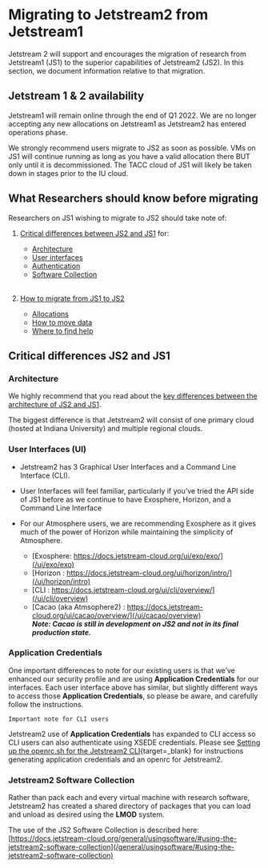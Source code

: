 # Migrating to Jetstream2 from Jetstream1

Jetstream 2 will support and encourages the migration of research from Jetstream1 (JS1) to the superior capabilities of Jetstream2 (JS2).
In this section, we document information relative to that migration.

## Jetstream 1 & 2 availability

Jetstream1 will remain online through the end of Q1 2022. We are no longer accepting any new allocations on Jetstream1 as Jetstream2 has entered operations phase.

We strongly recommend users migrate to JS2 as soon as possible. VMs on JS1 will continue running as long as you have a valid allocation there BUT only until it is decommissioned. The TACC cloud of JS1 will likely be taken down in stages prior to the IU cloud.

## What Researchers should know before migrating

Researchers on JS1 wishing to migrate to JS2 should take note of:

1. [Critical differences between JS2 and JS1](#CriticalDifferences) for:
    * [Architecture](#Architecture)
    * [User interfaces](#UI)
    * [Authentication](#ApplicationCredentials)
    * [Software Collection](#SoftwareCollection) </br><br>

2. [How to migrate from JS1 to JS2](migration_overview.md)
    * [Allocations](/migration/how_to_migrate/#Allocations)
    * [How to move data](/migration/how_to_migrate/#MoveData)
    * [Where to find help](/migration/how_to_migrate/#GetHelp)

## Critical differences JS2 and JS1 <a name="CriticalDifferences"></a>

### Architecture <a name="Architecture"></a>

We highly recommend that you read about the [key differences between the architecture of JS2 and JS1](/overview/keydiff/#key-differences-between-jetstream1-and-jetstream2).

The biggest difference is that Jetstream2 will consist of one primary cloud (hosted at Indiana University) and multiple regional clouds.

### User Interfaces (UI)<a name="UI"></a>

* Jetstream2 has 3 Graphical User Interfaces and a Command Line Interface (CLI).
* User Interfaces will feel familiar, particularly if you’ve tried the API side of JS1 before as we continue to have Exosphere, Horizon, and a Command Line Interface
* For our Atmosphere users, we are recommending Exosphere as it gives much of the power of Horizon while maintaining the simplicity of Atmosphere.

    * [Exosphere: https://docs.jetstream-cloud.org/ui/exo/exo/](/ui/exo/exo)
    * [Horizon : https://docs.jetstream-cloud.org/ui/horizon/intro/](/ui/horizon/intro)
    * [CLI : https://docs.jetstream-cloud.org/ui/cli/overview/](/ui/cli/overview)
    * [Cacao (aka Atmsophere2) : https://docs.jetstream-cloud.org/ui/cacao/overview/](/ui/cacao/overview) </br> ***Note: Cacao is still in development on JS2 and not in its final production state.***


### Application Credentials<a name="ApplicationCredentials"></a>
One important differences to note for our existing users is that we’ve enhanced our security profile and are using **Application Credentials** for our interfaces. Each user interface above has similar, but slightly different ways to access those **Application Credentials**, so please be aware, and carefully follow the instructions.

`Important note for CLI users`

Jetstream2 use of **Application Credentials** has expanded to CLI access so CLI users can also authenticate using XSEDE credentials. Please see [Setting up the openrc.sh for the Jetstream2 CLI](/ui/cli/openrc){target=_blank} for instructions generating application credentials and an openrc for Jetstream2.


### Jetstream2 Software Collection<a name="SoftwareCollection"></a>
Rather than pack each and every virtual machine with research software, Jetstream2 has created a shared directory of packages that you can load and unload as desired using the **LMOD** system.

The use of the JS2 Software Collection is described here:</br>
[https://docs.jetstream-cloud.org/general/usingsoftware/#using-the-jetstream2-software-collection](/general/usingsoftware/#using-the-jetstream2-software-collection)
